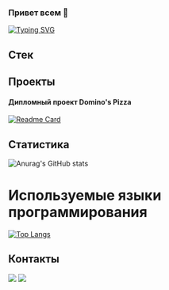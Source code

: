 ### Привет всем 👋

[![Typing SVG](https://readme-typing-svg.herokuapp.com?color=%2336BCF7&lines=QA+Automation+Engineer)](https://git.io/typing-svg)

## Стек

## Проекты
#### Дипломный проект Domino's Pizza
[![Readme Card](https://github-readme-stats.vercel.app/api/pin/?username=Kirill2602&repo=dominos_project)](https://github.com/anuraghazra/github-readme-stats)

## Статистика
![Anurag's GitHub stats](https://github-readme-stats.vercel.app/api?username=Kirill2602&show_icons=true&theme=dark)
# Используемые языки программирования
[![Top Langs](https://github-readme-stats.vercel.app/api/top-langs/?username=Kirill2602&layout=compact&theme=vision-friendly-dark)](https://github.com/anuraghazra/github-readme-stats)
## Контакты
<a href='https://t.me/spicin'><img src='https://img.shields.io/badge/Telegram-blue'/></a>
<a href='https://podolsk.hh.ru/resume/544aafa0ff067c28c40039ed1f69344c4b7835'><img src='https://img.shields.io/badge/HeadHunter-red'/></a>
